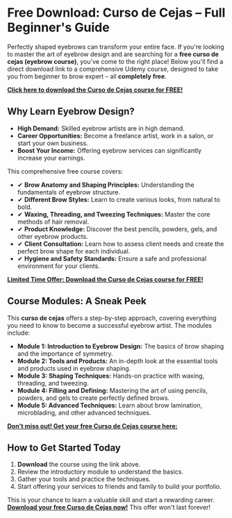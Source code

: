 # Free Download: Curso de Cejas – Full Beginner's Guide

Perfectly shaped eyebrows can transform your entire face. If you're looking to master the art of eyebrow design and are searching for a **free curso de cejas (eyebrow course)**, you've come to the right place! Below you'll find a direct download link to a comprehensive Udemy course, designed to take you from beginner to brow expert – all **completely free**.

[**Click here to download the Curso de Cejas course for FREE!**](https://udemywork.com/curso-de-cejas)

## Why Learn Eyebrow Design?

*   **High Demand:** Skilled eyebrow artists are in high demand.
*   **Career Opportunities:** Become a freelance artist, work in a salon, or start your own business.
*   **Boost Your Income:** Offering eyebrow services can significantly increase your earnings.

This comprehensive free course covers:

*   ✔ **Brow Anatomy and Shaping Principles:** Understanding the fundamentals of eyebrow structure.
*   ✔ **Different Brow Styles:** Learn to create various looks, from natural to bold.
*   ✔ **Waxing, Threading, and Tweezing Techniques:** Master the core methods of hair removal.
*   ✔ **Product Knowledge:** Discover the best pencils, powders, gels, and other eyebrow products.
*   ✔ **Client Consultation:** Learn how to assess client needs and create the perfect brow shape for each individual.
*   ✔ **Hygiene and Safety Standards:** Ensure a safe and professional environment for your clients.

[**Limited Time Offer: Download the Curso de Cejas course for FREE!**](https://udemywork.com/curso-de-cejas)

## Course Modules: A Sneak Peek

This **curso de cejas** offers a step-by-step approach, covering everything you need to know to become a successful eyebrow artist. The modules include:

*   **Module 1: Introduction to Eyebrow Design:** The basics of brow shaping and the importance of symmetry.
*   **Module 2: Tools and Products:** An in-depth look at the essential tools and products used in eyebrow shaping.
*   **Module 3: Shaping Techniques:** Hands-on practice with waxing, threading, and tweezing.
*   **Module 4: Filling and Defining:** Mastering the art of using pencils, powders, and gels to create perfectly defined brows.
*   **Module 5: Advanced Techniques:** Learn about brow lamination, microblading, and other advanced techniques.

[**Don't miss out! Get your free Curso de Cejas course here:**](https://udemywork.com/curso-de-cejas)

## How to Get Started Today

1.  **Download** the course using the link above.
2.  Review the introductory module to understand the basics.
3.  Gather your tools and practice the techniques.
4.  Start offering your services to friends and family to build your portfolio.

This is your chance to learn a valuable skill and start a rewarding career. **[Download your free Curso de Cejas now!](https://udemywork.com/curso-de-cejas)** This offer won't last forever!
